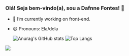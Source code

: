 ### Olá! Seja bem-vindo(a), sou a Dafnne Fontes! 👋

- 🔭 I’m currently working on front-end.
- 😄 Pronouns: Ela/dela


  ![Anurag's GitHub stats](https://github-readme-stats.vercel.app/api?username=daffontes&show_icons=true&theme=transparent)
  ![Top Langs](https://github-readme-stats.vercel.app/api/top-langs/?username=daffontes&layout=compact)

<div>
  <a href= "https://www.linkedin.com/in/dafnnefontes/"><img src= "https://img.shields.io/badge/LinkedIn-0077B5?style=for-the-badge&logo=linkedin&logoColor=white"
 
</div>
  	 
 
